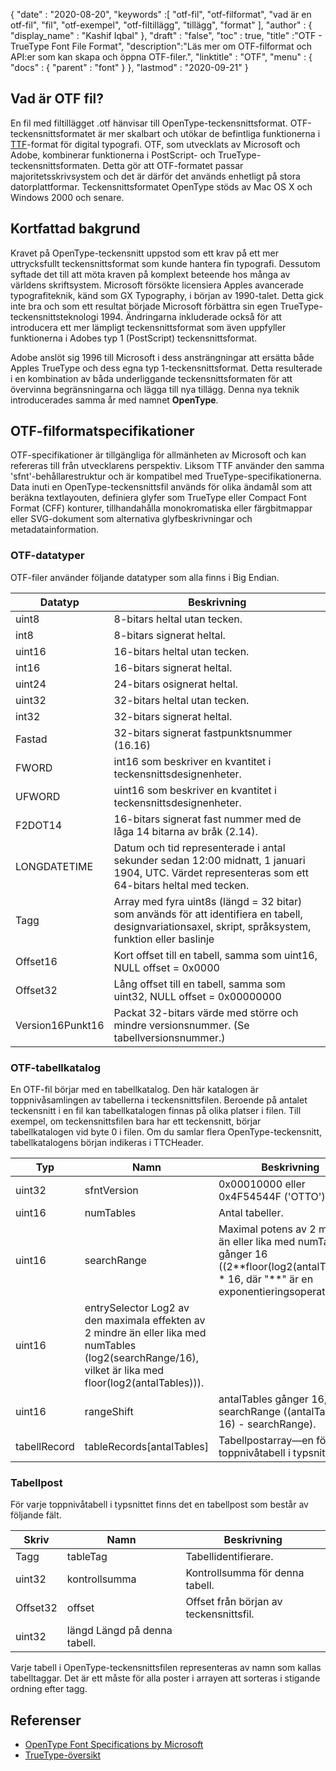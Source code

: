 {
  "date" : "2020-08-20",
  "keywords" :[ "otf-fil", "otf-filformat", "vad är en otf-fil", "fil", "otf-exempel", "otf-filtillägg", "tillägg", "format" ],
  "author" : {
    "display_name" : "Kashif Iqbal"
},
  "draft" : "false",
  "toc" : true,
  "title" :"OTF - TrueType Font File Format",
  "description":"Läs mer om OTF-filformat och API:er som kan skapa och öppna OTF-filer.",
  "linktitle" : "OTF",
  "menu" : {
    "docs" : {
      "parent" : "font"
}
},
  "lastmod" : "2020-09-21"
}

## Vad är OTF fil?

En fil med filtillägget .otf hänvisar till OpenType-teckensnittsformat. OTF-teckensnittsformatet är mer skalbart och utökar de befintliga funktionerna i [TTF](/sv/font/ttf/)-format för digital typografi. OTF, som utvecklats av Microsoft och Adobe, kombinerar funktionerna i PostScript- och TrueType-teckensnittsformaten. Detta gör att OTF-formatet passar majoritetsskrivsystem och det är därför det används enhetligt på stora datorplattformar. Teckensnittsformatet OpenType stöds av Mac OS X och Windows 2000 och senare.

## Kortfattad bakgrund

Kravet på OpenType-teckensnitt uppstod som ett krav på ett mer uttrycksfullt teckensnittsformat som kunde hantera fin typografi. Dessutom syftade det till att möta kraven på komplext beteende hos många av världens skriftsystem. Microsoft försökte licensiera Apples avancerade typografiteknik, känd som GX Typography, i början av 1990-talet. Detta gick inte bra och som ett resultat började Microsoft förbättra sin egen TrueType-teckensnittsteknologi 1994. Ändringarna inkluderade också för att introducera ett mer lämpligt teckensnittsformat som även uppfyller funktionerna i Adobes typ 1 (PostScript) teckensnittsformat.

Adobe anslöt sig 1996 till Microsoft i dess ansträngningar att ersätta både Apples TrueType och dess egna typ 1-teckensnittsformat. Detta resulterade i en kombination av båda underliggande teckensnittsformaten för att övervinna begränsningarna och lägga till nya tillägg. Denna nya teknik introducerades samma år med namnet **OpenType**.

## OTF-filformatspecifikationer

OTF-specifikationer är tillgängliga för allmänheten av Microsoft och kan refereras till från utvecklarens perspektiv. Liksom TTF använder den samma 'sfnt'-behållarestruktur och är kompatibel med TrueType-specifikationerna. Data inuti en OpenType-teckensnittsfil används för olika ändamål som att beräkna textlayouten, definiera glyfer som TrueType eller Compact Font Format (CFF) konturer, tillhandahålla monokromatiska eller färgbitmappar eller SVG-dokument som alternativa glyfbeskrivningar och metadatainformation.

### OTF-datatyper
OTF-filer använder följande datatyper som alla finns i Big Endian.

|Datatyp| Beskrivning|
---|---|
|uint8| 8-bitars heltal utan tecken.|
|int8| 8-bitars signerat heltal.|
|uint16| 16-bitars heltal utan tecken.|
|int16| 16-bitars signerat heltal.|
|uint24| 24-bitars osignerat heltal.|
|uint32| 32-bitars heltal utan tecken.|
|int32| 32-bitars signerat heltal.|
|Fastad| 32-bitars signerat fastpunktsnummer (16.16)|
|FWORD| int16 som beskriver en kvantitet i teckensnittsdesignenheter.|
|UFWORD| uint16 som beskriver en kvantitet i teckensnittsdesignenheter.|
|F2DOT14| 16-bitars signerat fast nummer med de låga 14 bitarna av bråk (2.14).|
|LONGDATETIME| Datum och tid representerade i antal sekunder sedan 12:00 midnatt, 1 januari 1904, UTC. Värdet representeras som ett 64-bitars heltal med tecken.|
|Tagg| Array med fyra uint8s (längd = 32 bitar) som används för att identifiera en tabell, designvariationsaxel, skript, språksystem, funktion eller baslinje|
|Offset16| Kort offset till en tabell, samma som uint16, NULL offset = 0x0000|
|Offset32| Lång offset till en tabell, samma som uint32, NULL offset = 0x00000000|
|Version16Punkt16| Packat 32-bitars värde med större och mindre versionsnummer. (Se tabellversionsnummer.)|

### OTF-tabellkatalog

En OTF-fil börjar med en tabellkatalog. Den här katalogen är toppnivåsamlingen av tabellerna i teckensnittsfilen. Beroende på antalet teckensnitt i en fil kan tabellkatalogen finnas på olika platser i filen. Till exempel, om teckensnittsfilen bara har ett teckensnitt, börjar tabellkatalogen vid byte 0 i filen. Om du samlar flera OpenType-teckensnitt,
tabellkatalogens början indikeras i TTCHeader.

|Typ |Namn |Beskrivning|
---|---|---|
|uint32 |sfntVersion| 0x00010000 eller 0x4F54544F ('OTTO')|
|uint16| numTables |Antal tabeller.|
|uint16| searchRange |Maximal potens av 2 mindre än eller lika med numTables, gånger 16 ((2\**floor(log2(antalTables))) * 16, där "**" är en exponentieringsoperator).|
|uint16 |entrySelector Log2 av den maximala effekten av 2 mindre än eller lika med numTables (log2(searchRange/16), vilket är lika med floor(log2(antalTables))).|
|uint16 |rangeShift |antalTables gånger 16, minus searchRange ((antalTables * 16) - searchRange).|
|tabellRecord| tableRecords[antalTables] |Tabellpostarray—en för varje toppnivåtabell i typsnittet|


### Tabellpost

För varje toppnivåtabell i typsnittet finns det en tabellpost som består av följande fält.

|Skriv| Namn| Beskrivning|
---|---|---|
|Tagg| tableTag| Tabellidentifierare.|
|uint32| kontrollsumma| Kontrollsumma för denna tabell.|
|Offset32| offset| Offset från början av teckensnittsfil.|
|uint32| längd Längd på denna tabell.|

Varje tabell i OpenType-teckensnittsfilen representeras av namn som kallas tabelltaggar. Det är ett måste för alla poster i arrayen att sorteras i stigande ordning efter tagg.

## Referenser
* [OpenType Font Specifications by Microsoft](https://learn.microsoft.com/en-us/typography/opentype/spec/overview)
* [TrueType-översikt](https://learn.microsoft.com/en-us/typography/truetype/)

